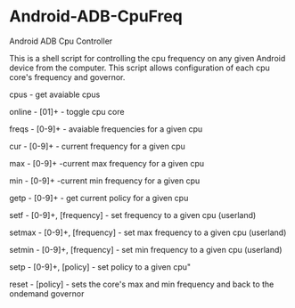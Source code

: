 Android-ADB-CpuFreq
===========

Android ADB Cpu Controller

  This is a shell script for controlling the cpu frequency on any given Android device from the computer. This script allows configuration of each cpu core's frequency and governor.
  
cpus - get avaiable cpus

online - [01]+ - toggle cpu core

freqs - [0-9]+ - avaiable frequencies for a given cpu

cur - [0-9]+ - current frequency for a given cpu

max - [0-9]+ -current max frequency for a given cpu

min - [0-9]+ -current min frequency for a given cpu

getp - [0-9]+ - get current policy for a given cpu

setf - [0-9]+, [frequency] - set frequency to a given cpu (userland)

setmax - [0-9]+, [frequency] - set max frequency to a given cpu (userland)

setmin - [0-9]+, [frequency] - set min frequency to a given cpu (userland)

setp - [0-9]+, [policy] - set policy to a given cpu"

reset - [policy] - sets the core's max and min frequency and back to the ondemand governor
